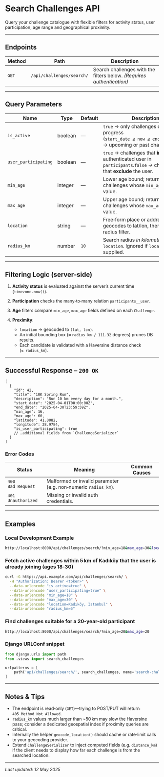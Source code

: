 # Search Challenges API

Query your challenge catalogue with flexible filters for activity status, user participation, age range and geographical proximity.

---

## Endpoints

| Method | Path                      | Description                                                           |
| ------ | ------------------------- | --------------------------------------------------------------------- |
| `GET`  | `/api/challenges/search/` | Search challenges with the filters below. *(Requires authentication)* |

---

## Query Parameters

| Name                 | Type    | Default | Description                                                                                                                   |
| -------------------- | ------- | ------- | ----------------------------------------------------------------------------------------------------------------------------- |
| `is_active`          | boolean | —       | `true` → only challenges currently in progress (`start_date ≤ now ≤ end_date`).`false` → upcoming or past challenges.         |
| `user_participating` | boolean | —       | `true` → challenges that **include** the authenticated user in `participants`.`false` → challenges that **exclude** the user. |
| `min_age`            | integer | —       | Lower age bound; returns challenges whose `min_age ≤` this value.                                                             |
| `max_age`            | integer | —       | Upper age bound; returns challenges whose `max_age ≥` this value.                                                             |
| `location`           | string  | —       | Free‑form place or address; server geocodes to lat/lon, then applies radius filter.                                           |
| `radius_km`          | number  | `10`    | Search radius *in kilometres* around `location`. Ignored if `location` is not supplied.                                       |

---

## Filtering Logic (server‑side)

1. **Activity status** is evaluated against the server’s current time (`timezone.now()`).
2. **Participation** checks the many‑to‑many relation `participants__user`.
3. **Age** filters compare `min_age`, `max_age` fields defined on each `Challenge`.
4. **Proximity**:

   * `location` → geocoded to `(lat, lon)`.
   * An initial bounding box (≈ `radius_km / 111.32` degrees) prunes DB results.
   * Each candidate is validated with a Haversine distance check (`≤ radius_km`).

---

## Successful Response – `200 OK`

```jsonc
[
  {
    "id": 42,
    "title": "10K Spring Run",
    "description": "Run 10 km every day for a month.",
    "start_date": "2025-04-01T00:00:00Z",
    "end_date": "2025-04-30T23:59:59Z",
    "min_age": 16,
    "max_age": 60,
    "latitude": 41.0082,
    "longitude": 28.9784,
    "is_user_participating": true
    // …additional fields from `ChallengeSerializer`
  }
]
```

### Error Codes

| Status             | Meaning                                                        | Common Causes |
| ------------------ | -------------------------------------------------------------- | ------------- |
| `400 Bad Request`  | Malformed or invalid parameter (e.g. non‑numeric `radius_km`). |               |
| `401 Unauthorized` | Missing or invalid auth credentials.                           |               |

---

## Examples

### Local Development Example

```bash
http://localhost:8000/api/challenges/search/?min_age=18&max_age=30&location=Kad%C4%B1k%C3%B6y,+Istanbul&radius_km=5
```

### Fetch active challenges within 5 km of Kadıköy that the user is already joining (ages 18‑30)

```bash
curl -G https://api.example.com/api/challenges/search/ \
  -H "Authorization: Bearer <token>" \
  --data-urlencode "is_active=true" \
  --data-urlencode "user_participating=true" \
  --data-urlencode "min_age=18" \
  --data-urlencode "max_age=30" \
  --data-urlencode "location=Kadıköy, Istanbul" \
  --data-urlencode "radius_km=5"
```

### Find challenges suitable for a 20-year-old participant

```bash
http://localhost:8000/api/challenges/search/?min_age=20&max_age=20
```

### Django URLConf snippet

```python
from django.urls import path
from .views import search_challenges

urlpatterns = [
    path('api/challenges/search/', search_challenges, name='search-challenges'),
]
```

---

## Notes & Tips

* The endpoint is read‑only (`GET`)—trying to POST/PUT will return `405 Method Not Allowed`.
* `radius_km` values much larger than \~50 km may slow the Haversine pass; consider a dedicated geospatial index if proximity queries are critical.
* Internally the helper `geocode_location()` should cache or rate‑limit calls to your geocoding provider.
* Extend `ChallengeSerializer` to inject computed fields (e.g. `distance_km`) if the client needs to display how far each challenge is from the searched location.

---

*Last updated: 12 May 2025*
